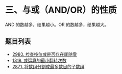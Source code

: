 # 三、与或（AND/OR）的性质

AND 的数越多，结果越小。OR 的数越多，结果越大。

## 题目列表

- [2980. 检查按位或是否存在尾随零](https://leetcode.cn/problems/check-if-bitwise-or-has-trailing-zeros/description/)
- [1318. 或运算的最小翻转次数](https://leetcode.cn/problems/minimum-flips-to-make-a-or-b-equal-to-c/description/)
- [2871. 将数组分割成最多数目的子数组](https://leetcode.cn/problems/split-array-into-maximum-number-of-subarrays/description/)

